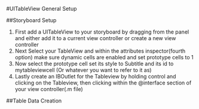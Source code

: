 #UITableView General Setup

##Storyboard Setup
1. First add a UITableView to your storyboard by dragging from the panel and either add it to a current view controller or create a new view controller
2. Next Select your TableView and within the attributes inspector(fourth option) make sure dynamic cells are enabled and set prototype cells to 1
3. Now select the prototype cell set its style to Subtitle and its id to mytableviewcell (Or whatever you want to refer to it as)
4. Lastly create an IBOutlet for the Tableview by holding control and clicking on the Tableview, then clicking within the @interface section of your view controller(.m file)

##Table Data Creation
